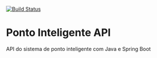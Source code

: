 [![Build Status](https://travis-ci.org/mbernardino/ponto-inteligente-api.svg?branch=master)](https://travis-ci.org/mbernardino/ponto-inteligente-api)
# Ponto Inteligente API
API do sistema de ponto inteligente com Java e Spring Boot
